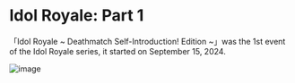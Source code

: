 # Idol Royale: Part 1
「Idol Royale ~ Deathmatch Self-Introduction! Edition ~」was the 1st event of the Idol Royale series, it started on September 15, 2024.

![image](https://github.com/user-attachments/assets/add35d89-a51a-4016-a22c-684e413c55fa)

